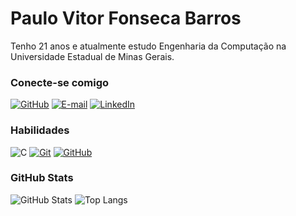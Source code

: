 # Paulo Vitor Fonseca Barros

Tenho 21 anos e atualmente estudo Engenharia da Computação na Universidade Estadual de Minas Gerais.

### Conecte-se comigo

[![GitHub](https://img.shields.io/badge/GitHub-100000?style=for-the-badge&logo=github&logoColor=white)](https://github.com/PequenoVitorioso)
[![E-mail](https://img.shields.io/badge/-Email-000?style=for-the-badge&logo=microsoft-outlook&logoColor=E94D5F)](mailto:PauloVitorFonsecaBarros@outlook.com)
[![LinkedIn](https://img.shields.io/badge/-LinkedIn-000?style=for-the-badge&logo=linkedin&logoColor=30A3DC)](https://www.linkedin.com/in/paulo-vitor-fonseca-barros-23b622314/)

### Habilidades

![C](https://img.shields.io/badge/C-00599C?style=for-the-badge&logo=c&logoColor=white)
[![Git](https://img.shields.io/badge/Git-000?style=for-the-badge&logo=git&logoColor=E94D5F)](https://git-scm.com/doc)
[![GitHub](https://img.shields.io/badge/GitHub-000?style=for-the-badge&logo=github&logoColor=30A3DC)](https://docs.github.com/)

### GitHub Stats

![GitHub Stats](https://github-readme-stats.vercel.app/api?username=PequenoVitorioso&theme=transparent&bg_color=000&border_color=30A3DC&show_icons=true&icon_color=30A3DC&title_color=E94D5F&text_color=FFF)
![Top Langs](https://github-readme-stats.vercel.app/api/top-langs/?username=PequenoVitorioso&layout=compact&theme=transparent)

<!-- ### Meus Principais Desafios de Projeto DIO

[![Repo DIO Git GitHub](https://github-readme-stats.vercel.app/api/pin/?username=elidianaandrade&repo=dio-lab-open-source&bg_color=000&border_color=30A3DC&show_icons=true&icon_color=30A3DC&title_color=E94D5F&text_color=FFF)](https://github.com/elidianaandrade/dio-lab-open-source)
-->


<!--
**PequenoVitorioso/PequenoVitorioso** is a ✨ _special_ ✨ repository because its `README.md` (this file) appears on your GitHub profile.

Here are some ideas to get you started:

- 🔭 I’m currently working on ...
- 🌱 I’m currently learning ...
- 👯 I’m looking to collaborate on ...
- 🤔 I’m looking for help with ...
- 💬 Ask me about ...
- 📫 How to reach me: ...
- 😄 Pronouns: ...
- ⚡ Fun fact: ...
-->
